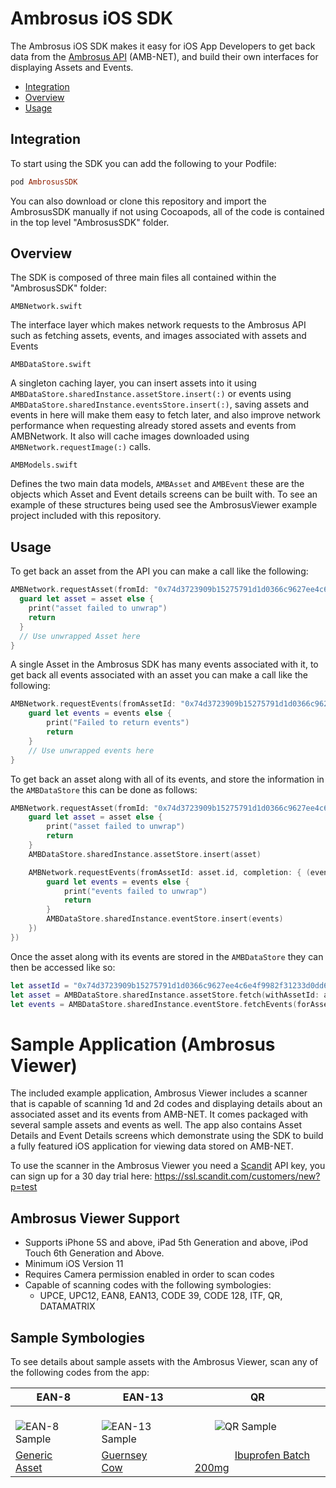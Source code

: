 # Ambrosus iOS SDK

The Ambrosus iOS SDK makes it easy for iOS App Developers to get back data from the [Ambrosus API](https://ambrosus.docs.apiary.io) (AMB-NET), and build their own interfaces for displaying Assets and Events.

* [Integration](#integration)
* [Overview](#overview)
* [Usage](#usage)

## Integration

To start using the SDK you can add the following to your Podfile:

```ruby
pod AmbrosusSDK
```

You can also download or clone this repository and import the AmbrosusSDK manually if not using Cocoapods, all of the code is contained in the top level "AmbrosusSDK" folder.

## Overview

The SDK is composed of three main files all contained within the "AmbrosusSDK" folder:

`AMBNetwork.swift` 

The interface layer which makes network requests to the Ambrosus API such as fetching assets, events, and images associated with assets and Events

`AMBDataStore.swift`

A singleton caching layer, you can insert assets into it using `AMBDataStore.sharedInstance.assetStore.insert(:)` or events using `AMBDataStore.sharedInstance.eventsStore.insert(:)`, saving assets and events in here will make them easy to fetch later, and also improve network performance when requesting already stored assets and events from AMBNetwork. It also will cache images downloaded using `AMBNetwork.requestImage(:)` calls.

`AMBModels.swift`

Defines the two main data models, `AMBAsset` and `AMBEvent` these are the objects which Asset and Event details screens can be built with. To see an example of these structures being used see the AmbrosusViewer example project included with this repository.

## Usage

To get back an asset from the API you can make a call like the following:

```swift
AMBNetwork.requestAsset(fromId: "0x74d3723909b15275791d1d0366c9627ee4c6e4f9982f31233d0dd6c054e5b664", completion: { (asset) in
  guard let asset = asset else {
    print("asset failed to unwrap")
    return
  }
  // Use unwrapped Asset here
}
```

A single Asset in the Ambrosus SDK has many events associated with it, to get back all events associated with an asset you can make a call like the following:

```swift
AMBNetwork.requestEvents(fromAssetId: "0x74d3723909b15275791d1d0366c9627ee4c6e4f9982f31233d0dd6c054e5b664") { (events) in
    guard let events = events else {
        print("Failed to return events")
        return
    }
    // Use unwrapped events here
}
```

To get back an asset along with all of its events, and store the information in the `AMBDataStore` this can be done as follows:

```swift
AMBNetwork.requestAsset(fromId: "0x74d3723909b15275791d1d0366c9627ee4c6e4f9982f31233d0dd6c054e5b664", completion: { (asset) in
    guard let asset = asset else {
        print("asset failed to unwrap")
        return
    }
    AMBDataStore.sharedInstance.assetStore.insert(asset)

    AMBNetwork.requestEvents(fromAssetId: asset.id, completion: { (events) in
        guard let events = events else {
            print("events failed to unwrap")
            return
        }
        AMBDataStore.sharedInstance.eventStore.insert(events)
    })
})
```

Once the asset along with its events are stored in the `AMBDataStore` they can then be accessed like so:
```swift
let assetId = "0x74d3723909b15275791d1d0366c9627ee4c6e4f9982f31233d0dd6c054e5b664"
let asset = AMBDataStore.sharedInstance.assetStore.fetch(withAssetId: assetId)
let events = AMBDataStore.sharedInstance.eventStore.fetchEvents(forAssetId: assetId)
```

# Sample Application (Ambrosus Viewer)

The included example application, Ambrosus Viewer includes a scanner that is capable of scanning 1d and 2d codes and displaying details about an associated asset and its events from AMB-NET. It comes packaged with several sample assets and events as well. The app also contains Asset Details and Event Details screens which demonstrate using the SDK to build a fully featured iOS application for viewing data stored on AMB-NET.

To use the scanner in the Ambrosus Viewer you need a [Scandit](https://scandit.com) API key, you can sign up for a 30 day trial here:
https://ssl.scandit.com/customers/new?p=test  

## Ambrosus Viewer Support

* Supports iPhone 5S and above, iPad 5th Generation and above, iPod Touch 6th Generation and Above.
* Minimum iOS Version 11
* Requires Camera permission enabled in order to scan codes
* Capable of scanning codes with the following symbologies:
  * UPCE, UPC12, EAN8, EAN13, CODE 39, CODE 128, ITF, QR, DATAMATRIX

## Sample Symbologies

To see details about sample assets with the Ambrosus Viewer, scan any of the following codes from the app:

|   EAN-8   |   EAN-13   |     QR     |
| --------- | ---------------------------------- | ---------- |
| &emsp;&emsp;![EAN-8 Sample](https://i.imgur.com/m7QZIaS.png)   | &emsp;&emsp;![EAN-13 Sample](https://i.imgur.com/1HXwtPr.png) | &emsp;&emsp;![QR Sample](https://i.imgur.com/JfEUGo8.png)&emsp;&emsp;
|  <a href="https://gateway-test.ambrosus.com/events?data[type]=ambrosus.asset.identifier&data[identifiers.ean8]=96385074" target="_blank">Generic Asset</a>&emsp;  | <a href="https://gateway-test.ambrosus.com/events?data[type]=ambrosus.asset.identifier&data[identifiers.ean13]=6942507312009" target="_blank">Guernsey Cow</a>&emsp;&emsp; | &emsp;&emsp;&emsp;&emsp;<a href="https://gateway-test.ambrosus.com/assets/0x4c289b68b5bb1a098a4aa622b84d6f523e02fc9346a3a0a99efdfd8a96ba56df" target="_blank">Ibuprofen Batch 200mg</a>&emsp;&emsp;
